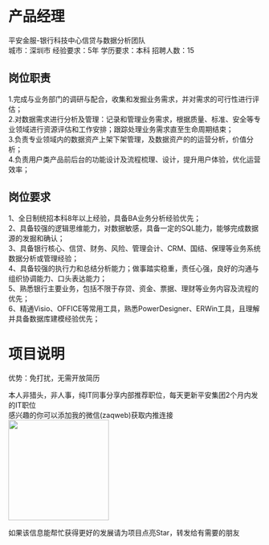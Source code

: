 # 产品经理
平安金服-银行科技中心信贷与数据分析团队  
城市：深圳市 经验要求：5年 学历要求：本科  招聘人数：15

## 岗位职责
1.完成与业务部门的调研与配合，收集和发掘业务需求，并对需求的可行性进行评估；   
2.对数据需求进行分析及管理：记录和管理业务需求，根据质量、标准、安全等专业领域进行资源评估和工作安排；跟踪处理业务需求直至生命周期结束；   
3.负责专业领域内的数据资产上架下架管理，及数据资产的的运营分析，价值分析；   
4.负责用户类产品前后台的功能设计及流程梳理、设计，提升用户体验，优化运营效率；

## 岗位要求
1、全日制统招本科8年以上经验，具备BA业务分析经验优先；   
2、具备较强的逻辑思维能力，对数据敏感，具备一定的SQL能力，能够完成数据源的发掘和确认；   
3、具备银行核心、信贷、财务、风险、管理会计、CRM、国结、保理等业务系统数据分析或管理经验；   
4、具备较强的执行力和总结分析能力；做事踏实稳重，责任心强，良好的沟通与组织协调能力、口头表达能力；   
5、熟悉银行主要业务，包括不限于存贷、资金、票据、理财等业务内容及流程的优先；   
6、精通Visio、OFFICE等常用工具，熟悉PowerDesigner、ERWin工具，且理解并具备数据库建模经验优先；

# 项目说明

优势：免打扰，无需开放简历

本人非猎头，非人事，纯IT同事分享内部推荐职位，每天更新平安集团2个月内发的IT职位  
感兴趣的你可以添加我的微信(zaqweb)获取内推连接  
<img src="https://github.com/zaqweb/PA-IT-JOBS/blob/master/WechatICode.jpeg"  height="200" width="200">

如果该信息能帮忙获得更好的发展请为项目点亮Star，转发给有需要的朋友





